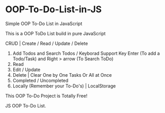 # OOP-To-Do-List-in-JS
Simple OOP To-Do List in JavaScript

This is a OOP ToDo List build in pure JavaScript

CRUD | Create / Read / Update / Delete

1. Add Todos and Search Todos / Keyborad Support Key Enter (To add a Todo/Task) and Right > arrow (To Search ToDo)
2. Read
3. Edit / Update
4. Delete | Clear One by One Tasks Or All at Once
5. Completed / Uncompleted
6. Locally (Remember your To-Do's) | LocalStorage

This OOP To-Do Project is Totally Free!

JS OOP To-Do List.
